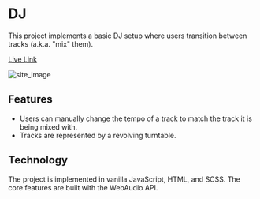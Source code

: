 # DJ


This project implements a basic DJ setup where users transition between tracks (a.k.a. "mix" them).

[Live Link](https://tbeddy.github.io/dj/)

![site_image](../media/dj_demo.gif)

## Features

- Users can manually change the tempo of a track to match the track it is being mixed with.
- Tracks are represented by a revolving turntable.

## Technology

The project is implemented in vanilla JavaScript, HTML, and SCSS. The core features are built with the WebAudio API.
